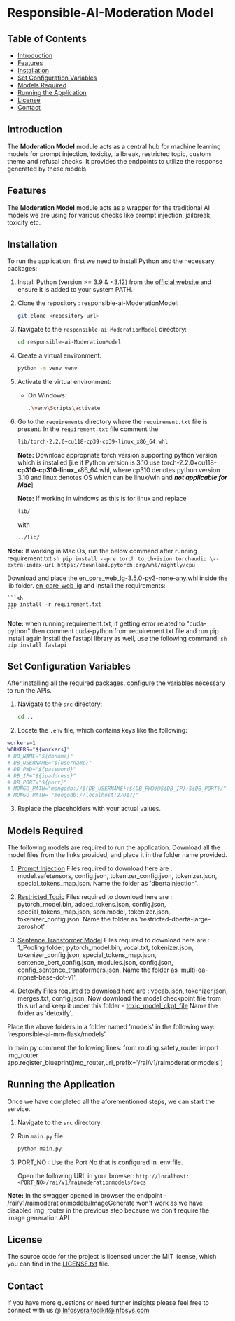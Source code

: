 # Responsible-AI-Moderation Model 

## Table of Contents

- [Introduction](#introduction)
- [Features](#features)
- [Installation](#installation)
- [Set Configuration Variables](#set-configuration-variables)
- [Models Required](#models-required)
- [Running the Application](#running-the-application)
- [License](#license)
- [Contact](#contact)
  
## Introduction
The **Moderation Model** module acts as a central hub for machine learning models for prompt injection, toxicity, jailbreak, restricted topic, custom theme and refusal checks. It provides the endpoints to utilize the response generated by these models.

## Features
The **Moderation Model** module acts as a wrapper for the traditional AI models we are using for various checks like prompt injection, jailbreak, toxicity etc. 

## Installation
To run the application, first we need to install Python and the necessary packages:

1. Install Python (version >= 3.9 & <3.12) from the [official website](https://www.python.org/downloads/) and ensure it is added to your system PATH.

2. Clone the repository : responsible-ai-ModerationModel:
    ```sh
    git clone <repository-url>
    ```

3. Navigate to the `responsible-ai-ModerationModel` directory:
    ```sh
    cd responsible-ai-ModerationModel
    ```

4. Create a virtual environment:
    ```sh
    python -m venv venv
    ```

5. Activate the virtual environment:
    - On Windows:
        ```sh
        .\venv\Scripts\activate
         ```

6. Go to the `requirements` directory where the `requirement.txt` file is present.
    In the `requirement.txt` file comment the 
    ```sh
    lib/torch-2.2.0+cu118-cp39-cp39-linux_x86_64.whl  
    ```
    **Note:** Download appropriate torch version supporting python version which is installed [i.e if Python version is 3.10 use torch-2.2.0+cu118-**cp310**-**cp310**-**linux**_x86_64.whl, where cp310 denotes python version 3.10 and linux denotes OS which can be linux/win and **_not applicable for Mac_**]
   
    **Note:** If working in windows as this is for linux and replace 
    ```sh
    lib/
    ```
    with 
    ```sh
    ../lib/
    ```
  **Note:** If working in Mac Os, run the below command after running requirement.txt
     ```sh
   pip install --pre torch torchvision torchaudio \--extra-index-url https://download.pytorch.org/whl/nightly/cpu
    ```
  
  Download and place the en_core_web_lg-3.5.0-py3-none-any.whl inside the lib folder.
    [en_core_web_lg](https://github.com/explosion/spacy-models/releases/download/en_core_web_lg-3.5.0/en_core_web_lg-3.5.0-py3-none-any.whl) and install the requirements:
    
    ```sh
    pip install -r requirement.txt
    ```
    
  **Note:** when running requirement.txt, if getting error related to "cuda-python" then comment cuda-python from 
          requirement.txt file and run pip install again
    Install the fastapi library as well, use the following command:
    ```sh
    pip install fastapi
    ```
## Set Configuration Variables
After installing all the required packages, configure the variables necessary to run the APIs.

1. Navigate to the `src` directory:
    ```sh
    cd ..
    ```

2. Locate the `.env` file, which contains keys like the following:

  ```sh
  workers=1
  WORKERS="${workers}"
  # DB_NAME="${dbname}"
  # DB_USERNAME="${username}"
  # DB_PWD="${password}"
  # DB_IP="${ipaddress}"
  # DB_PORT="${port}"
  # MONGO_PATH="mongodb://${DB_USERNAME}:${DB_PWD}@${DB_IP}:${DB_PORT}/"
  # MONGO_PATH= "mongodb://localhost:27017/"
  ```

3. Replace the placeholders with your actual values.

## Models Required
The following models are required to run the application. Download all the model files from the links provided, and place it in the folder name provided.

1. [Prompt Injection](https://huggingface.co/deepset/deberta-v3-base-injection/tree/main)
Files required to download here are : model.safetensors, config.json, tokenizer_config.json, tokenizer.json, special_tokens_map.json.
Name the folder as 'dbertaInjection'.

2. [Restricted Topic](https://huggingface.co/MoritzLaurer/deberta-v3-large-zeroshot-v1/tree/main)
Files required to download here are : pytorch_model.bin, added_tokens.json, config.json, special_tokens_map.json, spm.model, tokenizer.json, tokenizer_config.json.
Name the folder as 'restricted-dberta-large-zeroshot'.

3. [Sentence Transformer Model](https://huggingface.co/sentence-transformers/multi-qa-mpnet-base-dot-v1/tree/main)
Files required to download here are : 1_Pooling folder, pytorch_model.bin, vocal.txt, tokenizer.json, tokenizer_config.json, special_tokens_map.json, sentence_bert_config.json, modules.json, config.json, config_sentence_transformers.json.
Name the folder as 'multi-qa-mpnet-base-dot-v1'.

4. [Detoxify](https://huggingface.co/FacebookAI/roberta-base/tree/main)
Files required to download here are : vocab.json, tokenizer.json, merges.txt, config.json.
Now download the model checkpoint file from this url and keep it under this folder -
[toxic_model_ckpt_file](https://github.com/unitaryai/detoxify/releases/download/v0.3-alpha/toxic_debiased-c7548aa0.ckpt)
Name the folder as 'detoxify'.

Place the above folders in a folder named 'models' in the following way: 'responsible-ai-mm-flask/models'.

In main.py comment the following lines:
from routing.safety_router import img_router
app.register_blueprint(img_router,url_prefix='/rai/v1/raimoderationmodels')

## Running the Application
Once we have completed all the aforementioned steps, we can start the service.

1. Navigate to the `src` directory:

2. Run `main.py` file:
    ```sh
    python main.py
     ```

3. PORT_NO : Use the Port No that is configured in .env file.

   Open the following URL in your browser:
  `http://localhost:<PORT_NO>/rai/v1/raimoderationmodels/docs`

**Note:** In the swagger opened in browser the endpoint - /rai/v1/raimoderationmodels/ImageGenerate won't work as we have disabled img_router in the previous step because we don't require the image generation API
  
## License
The source code for the project is licensed under the MIT license, which you can find in the [LICENSE.txt](LICENSE.txt) file.

## Contact
If you have more questions or need further insights please feel free to connect with us @ Infosysraitoolkit@infosys.com



